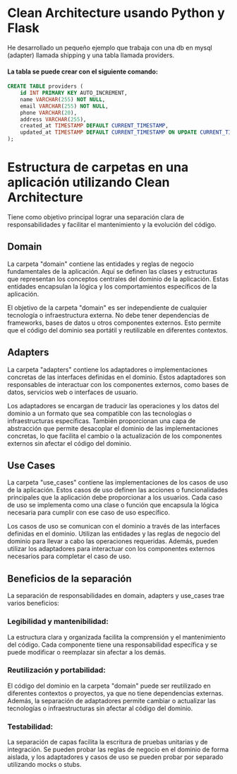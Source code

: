 # Clean Architecture usando Python y Flask

He desarrollado un pequeño ejemplo que trabaja con una db en mysql (adapter) llamada shipping y una tabla llamada providers.

#### La tabla se puede crear con el siguiente comando:

```sql
CREATE TABLE providers (
    id INT PRIMARY KEY AUTO_INCREMENT,
    name VARCHAR(255) NOT NULL,
    email VARCHAR(255) NOT NULL,
    phone VARCHAR(20),
    address VARCHAR(255),
    created_at TIMESTAMP DEFAULT CURRENT_TIMESTAMP,
    updated_at TIMESTAMP DEFAULT CURRENT_TIMESTAMP ON UPDATE CURRENT_TIMESTAMP
);
```

# Estructura de carpetas en una aplicación utilizando Clean Architecture

Tiene como objetivo principal lograr una separación clara de responsabilidades y facilitar el mantenimiento y la evolución del código.

## Domain
La carpeta "domain" contiene las entidades y reglas de negocio fundamentales de la aplicación. Aquí se definen las clases y estructuras que representan los conceptos centrales del dominio de la aplicación. Estas entidades encapsulan la lógica y los comportamientos específicos de la aplicación.

El objetivo de la carpeta "domain" es ser independiente de cualquier tecnología o infraestructura externa. No debe tener dependencias de frameworks, bases de datos u otros componentes externos. Esto permite que el código del dominio sea portátil y reutilizable en diferentes contextos.

## Adapters
La carpeta "adapters" contiene los adaptadores o implementaciones concretas de las interfaces definidas en el dominio. Estos adaptadores son responsables de interactuar con los componentes externos, como bases de datos, servicios web o interfaces de usuario.

Los adaptadores se encargan de traducir las operaciones y los datos del dominio a un formato que sea compatible con las tecnologías o infraestructuras específicas. También proporcionan una capa de abstracción que permite desacoplar el dominio de las implementaciones concretas, lo que facilita el cambio o la actualización de los componentes externos sin afectar el código del dominio.

## Use Cases
La carpeta "use_cases" contiene las implementaciones de los casos de uso de la aplicación. Estos casos de uso definen las acciones o funcionalidades principales que la aplicación debe proporcionar a los usuarios. Cada caso de uso se implementa como una clase o función que encapsula la lógica necesaria para cumplir con ese caso de uso específico.

Los casos de uso se comunican con el dominio a través de las interfaces definidas en el dominio. Utilizan las entidades y las reglas de negocio del dominio para llevar a cabo las operaciones requeridas. Además, pueden utilizar los adaptadores para interactuar con los componentes externos necesarios para completar el caso de uso.

## Beneficios de la separación
La separación de responsabilidades en domain, adapters y use_cases trae varios beneficios:

### Legibilidad y mantenibilidad: 
La estructura clara y organizada facilita la comprensión y el mantenimiento del código. Cada componente tiene una responsabilidad específica y se puede modificar o reemplazar sin afectar a los demás.

### Reutilización y portabilidad: 
El código del dominio en la carpeta "domain" puede ser reutilizado en diferentes contextos o proyectos, ya que no tiene dependencias externas. Además, la separación de adaptadores permite cambiar o actualizar las tecnologías o infraestructuras sin afectar al código del dominio.

### Testabilidad: 
La separación de capas facilita la escritura de pruebas unitarias y de integración. Se pueden probar las reglas de negocio en el dominio de forma aislada, y los adaptadores y casos de uso se pueden probar por separado utilizando mocks o stubs.
